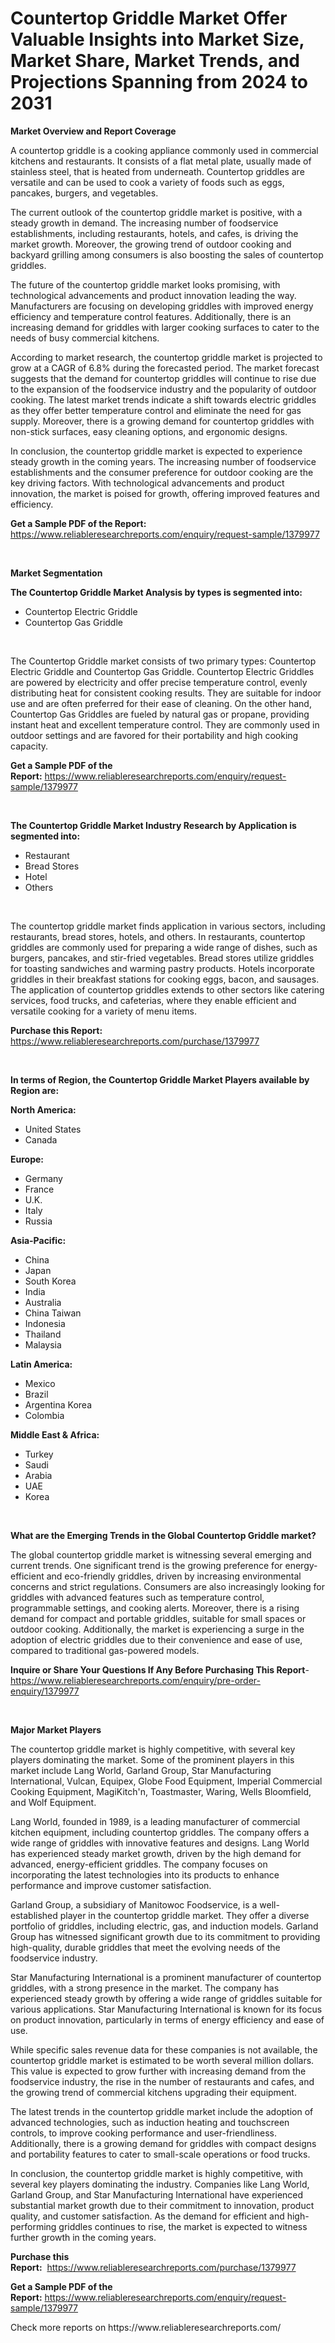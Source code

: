 <p><h1>Countertop Griddle Market Offer Valuable Insights into Market Size, Market Share, Market Trends, and Projections Spanning from 2024 to 2031</h1></p><p><strong>Market Overview and Report Coverage</strong></p>
<p><p>A countertop griddle is a cooking appliance commonly used in commercial kitchens and restaurants. It consists of a flat metal plate, usually made of stainless steel, that is heated from underneath. Countertop griddles are versatile and can be used to cook a variety of foods such as eggs, pancakes, burgers, and vegetables.</p><p>The current outlook of the countertop griddle market is positive, with a steady growth in demand. The increasing number of foodservice establishments, including restaurants, hotels, and cafes, is driving the market growth. Moreover, the growing trend of outdoor cooking and backyard grilling among consumers is also boosting the sales of countertop griddles.</p><p>The future of the countertop griddle market looks promising, with technological advancements and product innovation leading the way. Manufacturers are focusing on developing griddles with improved energy efficiency and temperature control features. Additionally, there is an increasing demand for griddles with larger cooking surfaces to cater to the needs of busy commercial kitchens.</p><p>According to market research, the countertop griddle market is projected to grow at a CAGR of 6.8% during the forecasted period. The market forecast suggests that the demand for countertop griddles will continue to rise due to the expansion of the foodservice industry and the popularity of outdoor cooking. The latest market trends indicate a shift towards electric griddles as they offer better temperature control and eliminate the need for gas supply. Moreover, there is a growing demand for countertop griddles with non-stick surfaces, easy cleaning options, and ergonomic designs.</p><p>In conclusion, the countertop griddle market is expected to experience steady growth in the coming years. The increasing number of foodservice establishments and the consumer preference for outdoor cooking are the key driving factors. With technological advancements and product innovation, the market is poised for growth, offering improved features and efficiency.</p></p>
<p><strong>Get a Sample PDF of the Report:</strong> <a href="https://www.reliableresearchreports.com/enquiry/request-sample/1379977">https://www.reliableresearchreports.com/enquiry/request-sample/1379977</a></p>
<p>&nbsp;</p>
<p><strong>Market Segmentation</strong></p>
<p><strong>The Countertop Griddle Market Analysis by types is segmented into:</strong></p>
<p><ul><li>Countertop Electric Griddle</li><li>Countertop Gas Griddle</li></ul></p>
<p>&nbsp;</p>
<p><p>The Countertop Griddle market consists of two primary types: Countertop Electric Griddle and Countertop Gas Griddle. Countertop Electric Griddles are powered by electricity and offer precise temperature control, evenly distributing heat for consistent cooking results. They are suitable for indoor use and are often preferred for their ease of cleaning. On the other hand, Countertop Gas Griddles are fueled by natural gas or propane, providing instant heat and excellent temperature control. They are commonly used in outdoor settings and are favored for their portability and high cooking capacity.</p></p>
<p><strong>Get a Sample PDF of the Report:</strong>&nbsp;<a href="https://www.reliableresearchreports.com/enquiry/request-sample/1379977">https://www.reliableresearchreports.com/enquiry/request-sample/1379977</a></p>
<p>&nbsp;</p>
<p><strong>The Countertop Griddle Market Industry Research by Application is segmented into:</strong></p>
<p><ul><li>Restaurant</li><li>Bread Stores</li><li>Hotel</li><li>Others</li></ul></p>
<p>&nbsp;</p>
<p><p>The countertop griddle market finds application in various sectors, including restaurants, bread stores, hotels, and others. In restaurants, countertop griddles are commonly used for preparing a wide range of dishes, such as burgers, pancakes, and stir-fried vegetables. Bread stores utilize griddles for toasting sandwiches and warming pastry products. Hotels incorporate griddles in their breakfast stations for cooking eggs, bacon, and sausages. The application of countertop griddles extends to other sectors like catering services, food trucks, and cafeterias, where they enable efficient and versatile cooking for a variety of menu items.</p></p>
<p><strong>Purchase this Report:</strong>&nbsp; <a href="https://www.reliableresearchreports.com/purchase/1379977">https://www.reliableresearchreports.com/purchase/1379977</a></p>
<p>&nbsp;</p>
<p><strong>In terms of Region, the Countertop Griddle Market Players available by Region are:</strong></p>
<p>
    <p> <strong> North America: </strong>
        <ul>
            <li>United States</li>
            <li>Canada</li>
        </ul>
        </p> 
    <p> <strong> Europe: </strong>
        <ul>
            <li>Germany</li>
            <li>France</li>
            <li>U.K.</li>
            <li>Italy</li>
            <li>Russia</li>
        </ul>
        </p> 
    <p> <strong> Asia-Pacific: </strong>
        <ul>
            <li>China</li>
            <li>Japan</li>
            <li>South Korea</li>
            <li>India</li>
            <li>Australia</li>
            <li>China Taiwan</li>
            <li>Indonesia</li>
            <li>Thailand</li>
            <li>Malaysia</li>
        </ul>
        </p> 
    <p> <strong> Latin America: </strong>
        <ul>
            <li>Mexico</li>
            <li>Brazil</li>
            <li>Argentina Korea</li>
            <li>Colombia</li>
        </ul>
        </p> 
    <p> <strong> Middle East & Africa: </strong>
        <ul>
            <li>Turkey</li>
            <li>Saudi</li>
            <li>Arabia</li>
            <li>UAE</li>
            <li>Korea</li>
        </ul>
    </p>
    </p>
<p>&nbsp;</p>
<p><strong>What are the Emerging Trends in the Global Countertop Griddle market?</strong></p>
<p><p>The global countertop griddle market is witnessing several emerging and current trends. One significant trend is the growing preference for energy-efficient and eco-friendly griddles, driven by increasing environmental concerns and strict regulations. Consumers are also increasingly looking for griddles with advanced features such as temperature control, programmable settings, and cooking alerts. Moreover, there is a rising demand for compact and portable griddles, suitable for small spaces or outdoor cooking. Additionally, the market is experiencing a surge in the adoption of electric griddles due to their convenience and ease of use, compared to traditional gas-powered models.</p></p>
<p><strong>Inquire or Share Your Questions If Any Before Purchasing This Report</strong>- <a href="https://www.reliableresearchreports.com/enquiry/pre-order-enquiry/1379977">https://www.reliableresearchreports.com/enquiry/pre-order-enquiry/1379977</a></p>
<p>&nbsp;</p>
<p><strong>Major Market Players</strong></p>
<p><p>The countertop griddle market is highly competitive, with several key players dominating the market. Some of the prominent players in this market include Lang World, Garland Group, Star Manufacturing International, Vulcan, Equipex, Globe Food Equipment, Imperial Commercial Cooking Equipment, MagiKitch'n, Toastmaster, Waring, Wells Bloomfield, and Wolf Equipment.</p><p>Lang World, founded in 1989, is a leading manufacturer of commercial kitchen equipment, including countertop griddles. The company offers a wide range of griddles with innovative features and designs. Lang World has experienced steady market growth, driven by the high demand for advanced, energy-efficient griddles. The company focuses on incorporating the latest technologies into its products to enhance performance and improve customer satisfaction.</p><p>Garland Group, a subsidiary of Manitowoc Foodservice, is a well-established player in the countertop griddle market. They offer a diverse portfolio of griddles, including electric, gas, and induction models. Garland Group has witnessed significant growth due to its commitment to providing high-quality, durable griddles that meet the evolving needs of the foodservice industry.</p><p>Star Manufacturing International is a prominent manufacturer of countertop griddles, with a strong presence in the market. The company has experienced steady growth by offering a wide range of griddles suitable for various applications. Star Manufacturing International is known for its focus on product innovation, particularly in terms of energy efficiency and ease of use.</p><p>While specific sales revenue data for these companies is not available, the countertop griddle market is estimated to be worth several million dollars. This value is expected to grow further with increasing demand from the foodservice industry, the rise in the number of restaurants and cafes, and the growing trend of commercial kitchens upgrading their equipment.</p><p>The latest trends in the countertop griddle market include the adoption of advanced technologies, such as induction heating and touchscreen controls, to improve cooking performance and user-friendliness. Additionally, there is a growing demand for griddles with compact designs and portability features to cater to small-scale operations or food trucks.</p><p>In conclusion, the countertop griddle market is highly competitive, with several key players dominating the industry. Companies like Lang World, Garland Group, and Star Manufacturing International have experienced substantial market growth due to their commitment to innovation, product quality, and customer satisfaction. As the demand for efficient and high-performing griddles continues to rise, the market is expected to witness further growth in the coming years.</p></p>
<p><strong>Purchase this Report:</strong>&nbsp;&nbsp;<a href="https://www.reliableresearchreports.com/purchase/1379977">https://www.reliableresearchreports.com/purchase/1379977</a></p>
<p></p>
<p><strong>Get a Sample PDF of the Report:</strong>&nbsp;<a href="https://www.reliableresearchreports.com/enquiry/request-sample/1379977">https://www.reliableresearchreports.com/enquiry/request-sample/1379977</a></p>
<p>Check more reports on https://www.reliableresearchreports.com/</p>